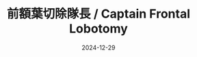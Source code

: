---
layout: 2024-12-29-CaptainFrontalLobotomy-BS-post
title: "前額葉切除隊長 / Captain Frontal Lobotomy"
title_zh: "前額葉切除隊長"
title_en: "Captain Frontal Lobotomy"
date: 2024-12-29
description: "Meet Captain Frontal Lobotomy, who believes lobotomy is the solution to everything"
--- 